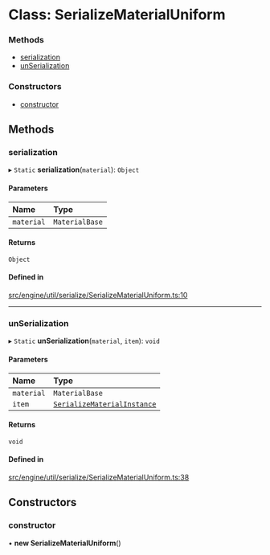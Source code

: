 # Class: SerializeMaterialUniform


### Methods

- [serialization](SerializeMaterialUniform.md#serialization)
- [unSerialization](SerializeMaterialUniform.md#unserialization)

### Constructors

- [constructor](SerializeMaterialUniform.md#constructor)

## Methods

### serialization

▸ `Static` **serialization**(`material`): `Object`

#### Parameters

| Name | Type |
| :------ | :------ |
| `material` | `MaterialBase` |

#### Returns

`Object`

#### Defined in

[src/engine/util/serialize/SerializeMaterialUniform.ts:10](https://github.com/Orillusion/orillusion/blob/main/src/engine/util/serialize/SerializeMaterialUniform.ts#L10)

___

### unSerialization

▸ `Static` **unSerialization**(`material`, `item`): `void`

#### Parameters

| Name | Type |
| :------ | :------ |
| `material` | `MaterialBase` |
| `item` | [`SerializeMaterialInstance`](SerializeMaterialInstance.md) |

#### Returns

`void`

#### Defined in

[src/engine/util/serialize/SerializeMaterialUniform.ts:38](https://github.com/Orillusion/orillusion/blob/main/src/engine/util/serialize/SerializeMaterialUniform.ts#L38)

## Constructors

### constructor

• **new SerializeMaterialUniform**()

